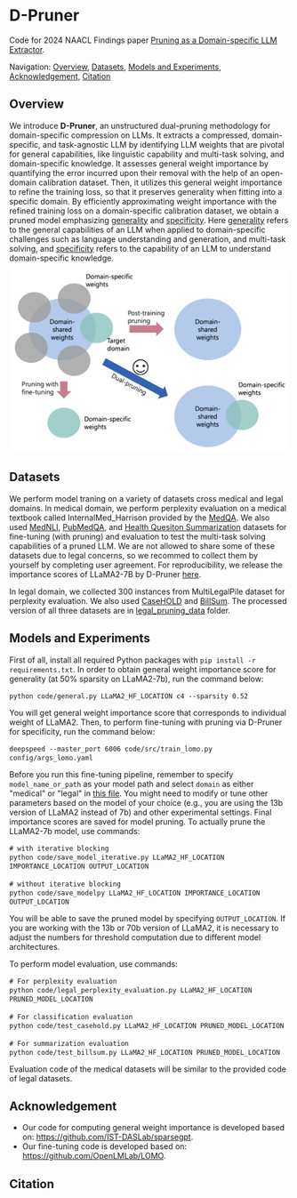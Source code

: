 # D-Pruner
Code for 2024 NAACL Findings paper [Pruning as a Domain-specific LLM Extractor]().

Navigation:
[Overview](#overview), 
[Datasets](#datasets),
[Models and Experiments](#models-and-experiments),
[Acknowledgement](#acknowledgement),
[Citation](#citation)

## Overview
We introduce **D-Pruner**, an unstructured dual-pruning methodology for domain-specific compression on LLMs. It extracts a compressed, domain-specific, and task-agnostic LLM by identifying LLM weights that are pivotal for general capabilities, like linguistic capability and multi-task solving, and domain-specific knowledge. It assesses general weight importance by quantifying the error incurred upon their removal with the help of an open-domain calibration dataset. Then, it utilizes this general weight importance to refine the training loss, so that it preserves generality when fitting into a specific domain. By efficiently approximating weight importance with the refined training loss on a domain-specific calibration dataset, we obtain a pruned model emphasizing <ins>generality</ins> and <ins>specificity</ins>. Here <ins>generality</ins> refers to the general capabilities of an LLM when applied to domain-specific challenges such as language understanding and generation, and multi-task solving, and <ins>specificity</ins> refers to the capability of an LLM to understand domain-specific knowledge.

<p align="center">
	<img src="assets/prune_types_example.png" width="600">
</p>


## Datasets
We perform model traning on a variety of datasets cross medical and legal domains. In medical domain, we perform perplexity evaluation on a medical textbook called InternalMed_Harrison provided by the [MedQA](https://sites.google.com/view/mediqa2021). We also used [MedNLI](https://jgc128.github.io/mednli/), [PubMedQA](https://pubmedqa.github.io/), and [Health Quesiton Summarization](https://sites.google.com/view/mediqa2021#h.4zsdlej0tllb) datasets for fine-tuning (with pruning) and evaluation to test the multi-task solving capabilities of a pruned LLM. We are not allowed to share some of these datasets due to legal concerns, so we recommed to collect them by yourself by completing user agreement. For reproducibility, we release the importance scores of LLaMA2-7B by D-Pruner [here](https://pennstateoffice365-my.sharepoint.com/:u:/g/personal/njz5124_psu_edu/EbhBuV1x0o5EiXRM1beXuU8BUDztvDBYyanFCRLvEAXlKQ?e=jgVMN6).

In legal domain, we collected 300 instances from MultiLegalPile dataset for perplexity evaluation. We also used [CaseHOLD](https://github.com/reglab/casehold) and [BillSum](https://github.com/FiscalNote/BillSum). The processed version of all three datasets are in [legal_pruning_data](/code/legal_pruning_data) folder.

## Models and Experiments
First of all, install all required Python packages with `pip install -r requirements.txt`. In order to obtain general weight importance score for generality (at 50% sparsity on LLaMA2-7b), run the command below:

    python code/general.py LLaMA2_HF_LOCATION c4 --sparsity 0.52

You will get general weight importance score that corresponds to individual weight of LLaMA2. Then, to perform fine-tuning with pruning via D-Pruner for specificity, run the command below:

    deepspeed --master_port 6006 code/src/train_lomo.py config/args_lomo.yaml

Before you run this fine-tuning pipeline, remember to specify `model_name_or_path` as your model path and select `domain` as either "medical" or "legal" in [this file](/code/config/args_lomo.yaml). You might need to modify or tune other parameters based on the model of your choice (e.g., you are using the 13b version of LLaMA2 instead of 7b) and other experimental settings. Final importance scores are saved for model pruning. To actually prune the LLaMA2-7b model, use commands:
```
# with iterative blocking
python code/save_model_iterative.py LLaMA2_HF_LOCATION IMPORTANCE_LOCATION OUTPUT_LOCATION

# without iterative blocking
python code/save_modelpy LLaMA2_HF_LOCATION IMPORTANCE_LOCATION OUTPUT_LOCATION

```
You will be able to save the pruned model by specifying `OUTPUT_LOCATION`. If you are working with the 13b or 70b version of LLaMA2, it is necessary to adjust the numbers for threshold computation due to different model architectures.



To perform model evaluation, use commands:

```
# For perplexity evaluation
python code/legal_perplexity_evaluation.py LLaMA2_HF_LOCATION PRUNED_MODEL_LOCATION

# For classification evaluation
python code/test_casehold.py LLaMA2_HF_LOCATION PRUNED_MODEL_LOCATION

# For summarization evaluation
python code/test_billsum.py LLaMA2_HF_LOCATION PRUNED_MODEL_LOCATION

```
Evaluation code of the medical datasets will be similar to the provided code of legal datasets.


## Acknowledgement
* Our code for computing general weight importance is developed based on: https://github.com/IST-DASLab/sparsegpt.
* Our fine-tuning code is developed based on: https://github.com/OpenLMLab/LOMO.

## Citation
